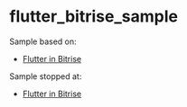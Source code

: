 # flutter_bitrise_sample

Sample based on:

- [Flutter in Bitrise](https://medium.com/@leodegeus7/flutter-in-bitrise-zero-to-hero-part-1-12b0685caa37)

Sample stopped at:

- [Flutter in Bitrise](https://medium.com/@leodegeus7/flutter-in-bitrise-zero-to-hero-code-signing-2-3-251f0a2def12)